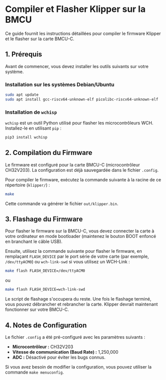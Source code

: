 # Compiler et Flasher Klipper sur la BMCU

Ce guide fournit les instructions détaillées pour compiler le firmware Klipper et le flasher sur la carte BMCU-C.

## 1. Prérequis

Avant de commencer, vous devez installer les outils suivants sur votre système.

### Installation sur les systèmes Debian/Ubuntu

```bash
sudo apt update
sudo apt install gcc-riscv64-unknown-elf picolibc-riscv64-unknown-elf
```

### Installation de `wchisp`

`wchisp` est un outil Python utilisé pour flasher les microcontrôleurs WCH. Installez-le en utilisant `pip` :

```bash
pip3 install wchisp
```

## 2. Compilation du Firmware

Le firmware est configuré pour la carte BMCU-C (microcontrôleur CH32V203). La configuration est déjà sauvegardée dans le fichier `.config`.

Pour compiler le firmware, exécutez la commande suivante à la racine de ce répertoire (`klipper/`) :

```bash
make
```

Cette commande va générer le fichier `out/klipper.bin`.

## 3. Flashage du Firmware

Pour flasher le firmware sur la BMCU-C, vous devez connecter la carte à votre ordinateur en mode bootloader (maintenez le bouton BOOT enfoncé en branchant le câble USB).

Ensuite, utilisez la commande suivante pour flasher le firmware, en remplaçant `FLASH_DEVICE` par le port série de votre carte (par exemple, `/dev/ttyACM0`) ou `wch-link-swd` si vous utilisez un WCH-Link :

```bash
make flash FLASH_DEVICE=/dev/ttyACM0
```

ou

```bash
make flash FLASH_DEVICE=wch-link-swd
```

Le script de flashage s'occupera du reste. Une fois le flashage terminé, vous pouvez débrancher et rebrancher la carte. Klipper devrait maintenant fonctionner sur votre BMCU-C.

## 4. Notes de Configuration

Le fichier `.config` a été pré-configuré avec les paramètres suivants :

*   **Microcontrôleur :** CH32V203
*   **Vitesse de communication (Baud Rate) :** 1,250,000
*   **ADC :** Désactivé pour éviter les bugs connus.

Si vous avez besoin de modifier la configuration, vous pouvez utiliser la commande `make menuconfig`.
